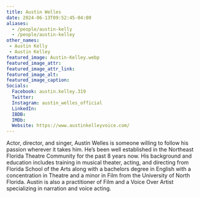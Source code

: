 ```yaml
---
title: Austin Welles
date: 2024-06-13T09:52:45-04:00
aliases: 
  - /people/austin-kelly
  - /people/austin-kelley
other_names: 
 - Austin Kelly
 - Austin Kelley
featured_image: Austin-Kelley.webp
featured_image_attr: 
featured_image_attr_link: 
featured_image_alt: 
featured_image_caption: 
Socials:
  Facebook: austin.kelley.319
  Twitter: 
  Instagram: austin_welles_official
  LinkedIn: 
  IBDB: 
  IMDb:
  Website: https://www.austinkelleyvoice.com/
---
```

Actor, director, and singer, Austin Welles is someone willing to follow his passion wherever it takes him. He’s been well established in the Northeast Florida Theatre Community for the past 8 years now. His background and education includes training in musical theater, acting, and directing from Florida School of the Arts along with a bachelors degree in English with a concentration in Theatre and a minor in Film from the University of North Florida. Austin is also a practitioner of Film and a Voice Over Artist specializing in narration and voice acting.